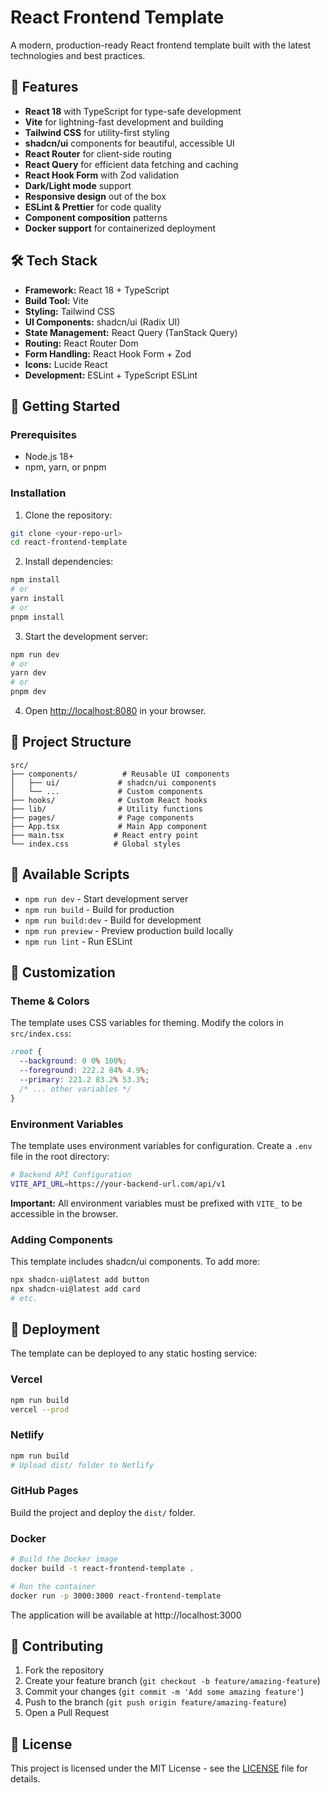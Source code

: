 # React Frontend Template

A modern, production-ready React frontend template built with the latest technologies and best practices.

## 🚀 Features

- **React 18** with TypeScript for type-safe development
- **Vite** for lightning-fast development and building
- **Tailwind CSS** for utility-first styling
- **shadcn/ui** components for beautiful, accessible UI
- **React Router** for client-side routing
- **React Query** for efficient data fetching and caching
- **React Hook Form** with Zod validation
- **Dark/Light mode** support
- **Responsive design** out of the box
- **ESLint & Prettier** for code quality
- **Component composition** patterns
- **Docker support** for containerized deployment

## 🛠️ Tech Stack

- **Framework:** React 18 + TypeScript
- **Build Tool:** Vite
- **Styling:** Tailwind CSS
- **UI Components:** shadcn/ui (Radix UI)
- **State Management:** React Query (TanStack Query)
- **Routing:** React Router Dom
- **Form Handling:** React Hook Form + Zod
- **Icons:** Lucide React
- **Development:** ESLint + TypeScript ESLint

## 🚦 Getting Started

### Prerequisites

- Node.js 18+ 
- npm, yarn, or pnpm

### Installation

1. Clone the repository:
```bash
git clone <your-repo-url>
cd react-frontend-template
```

2. Install dependencies:
```bash
npm install
# or
yarn install
# or
pnpm install
```

3. Start the development server:
```bash
npm run dev
# or
yarn dev
# or
pnpm dev
```

4. Open [http://localhost:8080](http://localhost:8080) in your browser.

## 📁 Project Structure

```
src/
├── components/          # Reusable UI components
│   ├── ui/             # shadcn/ui components
│   └── ...             # Custom components
├── hooks/              # Custom React hooks
├── lib/                # Utility functions
├── pages/              # Page components
├── App.tsx             # Main App component
├── main.tsx           # React entry point
└── index.css          # Global styles
```

## 📜 Available Scripts

- `npm run dev` - Start development server
- `npm run build` - Build for production
- `npm run build:dev` - Build for development
- `npm run preview` - Preview production build locally
- `npm run lint` - Run ESLint

## 🎨 Customization

### Theme & Colors

The template uses CSS variables for theming. Modify the colors in `src/index.css`:

```css
:root {
  --background: 0 0% 100%;
  --foreground: 222.2 84% 4.9%;
  --primary: 221.2 83.2% 53.3%;
  /* ... other variables */
}
```

### Environment Variables

The template uses environment variables for configuration. Create a `.env` file in the root directory:

```bash
# Backend API Configuration
VITE_API_URL=https://your-backend-url.com/api/v1
```

**Important:** All environment variables must be prefixed with `VITE_` to be accessible in the browser.

### Adding Components

This template includes shadcn/ui components. To add more:

```bash
npx shadcn-ui@latest add button
npx shadcn-ui@latest add card
# etc.
```

## 🚀 Deployment

The template can be deployed to any static hosting service:

### Vercel
```bash
npm run build
vercel --prod
```

### Netlify
```bash
npm run build
# Upload dist/ folder to Netlify
```

### GitHub Pages
Build the project and deploy the `dist/` folder.

### Docker

```bash
# Build the Docker image
docker build -t react-frontend-template .

# Run the container
docker run -p 3000:3000 react-frontend-template
```

The application will be available at http://localhost:3000

## 🤝 Contributing

1. Fork the repository
2. Create your feature branch (`git checkout -b feature/amazing-feature`)
3. Commit your changes (`git commit -m 'Add some amazing feature'`)
4. Push to the branch (`git push origin feature/amazing-feature`)
5. Open a Pull Request

## 📄 License

This project is licensed under the MIT License - see the [LICENSE](LICENSE) file for details.
